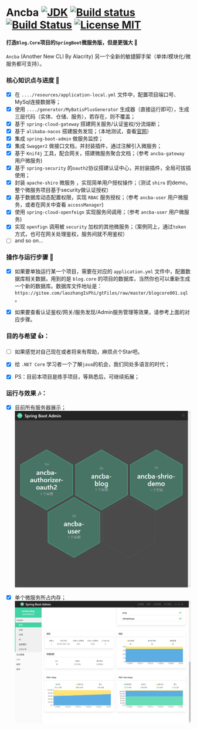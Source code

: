 # Ancba    [![JDK](https://img.shields.io/badge/jdk-1.8.0-d.svg)](#)  [![Build status](https://github.com/anjoy8/blog-spring/workflows/Java/badge.svg)](https://github.com/anjoy8/blog-spring/actions)  [![Build Status](https://dev.azure.com/laozhangisphi/anjoy8/_apis/build/status/anjoy8.ancba?branchName=master)](https://dev.azure.com/laozhangisphi/anjoy8/_build?definitionId=2)   [![License MIT](https://img.shields.io/badge/license-MIT-blue.svg?style=flat-square)](https://github.com/anjoy8/blog-spring/blob/master/LICENSE) 
 
#### 打造`Blog.Core`项目的`SpringBoot`微服务版，但是更强大 👏  
`Ancba` (Another New CLI By Alacrity) 另一个全新的敏捷脚手架（单体/模块化/微服务都可支持）。

### 核心知识点与进度 📣

- [x] 在 `..../resources/application-local.yml` 文件中，配置项目端口号、MySql连接数据等；
- [x] 使用 `..../generator/MyBatisPlusGenerator` 生成器（直接运行即可），生成三层代码（实体、仓储、服务），若存在，则不覆盖；
- [x] 基于 `spring-cloud-gateway` 搭建网关服务/认证鉴权/分流熔断；
- [x] 基于 `alibaba-nacos` 搭建服务发现；（本地测试，查看[官网](https://nacos.io/zh-cn/docs/quick-start.html)）
- [x] 集成 `spring-boot-admin` 做服务监控；
- [x] 集成 `Swagger2` 做接口文档，并封装插件，通过注解引入微服务；
- [x] 基于 `Knif4j` 工具，配合网关，搭建微服务聚合文档；（参考 `ancba-gateway` 用户微服务)
- [x] 基于 `spring-security` 的`oauth2`协议搭建认证中心，并封装插件，全局可拔插使用；
- [x] 封装 `apache-shiro` 微服务 ，实现简单用户授权操作；（测试 `shiro` 的demo，整个微服务项目基于security做认证授权）
- [x] 基于数据库动态配置权限，实现 `RBAC` 服务授权；（参考 `ancba-user` 用户微服务，或者在网关中查看 `accessManager`)
- [x] 使用 `spring-cloud-openfeign` 实现服务间调用；（参考 `ancba-user` 用户微服务)
- [x] 实现 `openfign` 调用被 `security` 加权的其他微服务；（案例同上，通过`token`方式，也可在网关处理鉴权，服务间就不用鉴权）
- [ ] and so on...
  
### 操作与运行步骤 📕

- [x] 如果要单独运行某一个项目，需要在对应的 `application.yml` 文件中，配置数据库相关数据，用到的是 `blog.core` 的项目的数据库，当然你也可以重新生成一个新的数据库。数据库文件地址是：`https://gitee.com/laozhangIsPhi/gtFiles/raw/master/blogcore001.sql`。
- [x] 如果要查看认证鉴权/网关/服务发现/Admin服务管理等效果，请参考上面的对应步骤。


  
### 目的与希望 👍：   

- [ ] 如果感觉对自己现在或者将来有帮助，麻烦点个Star吧。
- [x] 给 `.NET Core` 学习者一个了解`java`的机会，我们同处多语言的时代；
- [x] PS：目前本项目是练手项目，等熟悉后，可继续拓展；

  
### 运行与效果 🎶：   

- [x] 目前所有服务器展示；
[![Admin Service](./doc/admin.png)](https://github.com/anjoy/ancba)  

- [x] 单个微服务所占内存；
[![Admin Service](./doc/admin-more.png)](https://github.com/anjoy/ancba)



